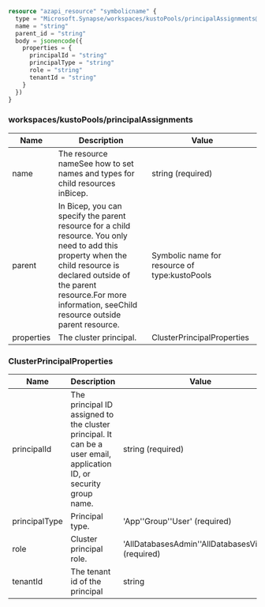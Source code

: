 ```terraform
resource "azapi_resource" "symbolicname" {
  type = "Microsoft.Synapse/workspaces/kustoPools/principalAssignments@2021-06-01-preview"
  name = "string"
  parent_id = "string"
  body = jsonencode({
    properties = {
      principalId = "string"
      principalType = "string"
      role = "string"
      tenantId = "string"
    }
  })
}

```

### workspaces/kustoPools/principalAssignments

| Name | Description | Value |
|-|-|-|
| name | The resource nameSee how to set names and types for child resources inBicep. | string (required) |
| parent | In Bicep, you can specify the parent resource for a child resource. You only need to add this property when the child resource is declared outside of the parent resource.For more information, seeChild resource outside parent resource. | Symbolic name for resource of type:kustoPools |
| properties | The cluster principal. | ClusterPrincipalProperties |


### ClusterPrincipalProperties

| Name | Description | Value |
|-|-|-|
| principalId | The principal ID assigned to the cluster principal. It can be a user email, application ID, or security group name. | string (required) |
| principalType | Principal type. | 'App''Group''User' (required) |
| role | Cluster principal role. | 'AllDatabasesAdmin''AllDatabasesViewer' (required) |
| tenantId | The tenant id of the principal | string |


